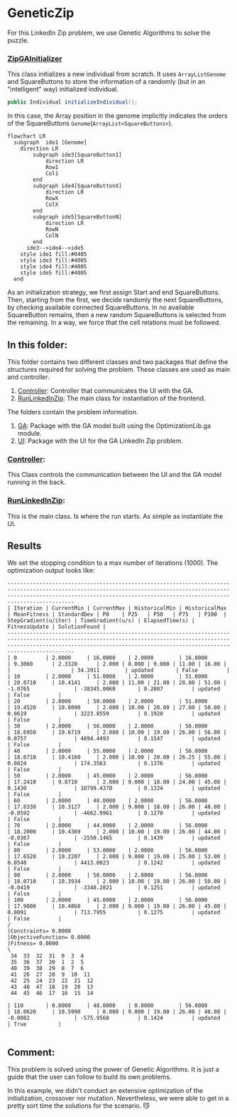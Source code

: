 # GeneticZip
For this LinkedIn Zip problem, we use Genetic Algorithms to solve the puzzle.


### [ZipGAInitializer](https://github.com/SergioOyaga/LinkedInOptimizationExamples/blob/master/src/main/java/org/soyaga/examples/Zip/GA/ZipGAInitializer.java)
This class initializes a new individual from scratch.
It uses `ArrayListGenome` and SquareButtons to store the information of a randomly (but in an "intelligent" way) initialized individual.
````java
public Individual initializeIndividual();
````
In this case, the Array position in the genome implicitly indicates the orders of the SquareButtons `Genome`(`ArrayList<SquareButtons>`).

````mermaid
flowchart LR
  subgraph  ide1 [Genome]
    direction LR
        subgraph ide3[SquareButton1]
            direction LR
            Row1
            Col1
        end
        subgraph ide4[SquareButtonX]
            direction LR
            RowX
            ColX
        end
        subgraph ide5[SquareButtonN]
            direction LR
            RowN
            ColN
        end
      ide3-->ide4-->ide5
    style ide1 fill:#0405
    style ide3 fill:#4005
    style ide4 fill:#4005
    style ide5 fill:#4005
  end
````

As an initialization strategy, we first assign Start and end SquareButtons. Then, starting from the first, we decide randomly the next SquareButtons, by checking available connected SquareButtons. In no available SquareButton remains, then a new random SquareButtons is selected from the remaining. In a way, we force that the cell relations must be followed.

## In this folder:
This folder contains two different classes and two packages that define the structures required for solving the problem.
These classes are used as main and controller.
1. [Controller](#controller): Controller that communicates the UI with the GA.
2. [RunLinkedInZip](#runlinkedinZip): The main class for instantiation of the frontend.


The folders contain the problem information.
1. [GA](https://github.com/SergioOyaga/LinkedInOptimizationExamples/blob/master/src/main/java/org/soyaga/examples/Zip/GeneticZip/GA/):
    Package with the GA model built using the OptimizationLib.ga module.
2. [UI](https://github.com/SergioOyaga/LinkedInOptimizationExamples/blob/master/src/main/java/org/soyaga/examples/Zip/GeneticZip/UI/):
   Package with the UI for the GA LinkedIn Zip problem.

### [Controller](https://github.com/SergioOyaga/LinkedInOptimizationExamples/blob/master/src/main/java/org/soyaga/examples/Zip/GeneticZip/Controller.java):
This Class controls the communication between the UI and the GA model running in the back.

### [RunLinkedInZip](https://github.com/SergioOyaga/LinkedInOptimizationExamples/blob/master/src/main/java/org/soyaga/examples/Zip/GeneticZip/RunLinkedInZip.java):
This is the main class. Is where the run starts. As simple as instantiate the UI.


## Results
We set the stopping condition to a max number of iterations (1000).
The optimization output looks like:
`````
---------------------------------------------------------------------------------------------------------------------------------------------------------------------------------------------------------------------------------------
| Iteration | CurrentMin | CurrentMax | HistoricalMin | HistoricalMax | MeanFitness | StandardDev | P0    | P25   | P50   | P75   | P100  | StepGradient(u/iter) | TimeGradient(u/s) | ElapsedTime(s) | FitnessUpdate | SolutionFound |
---------------------------------------------------------------------------------------------------------------------------------------------------------------------------------------------------------------------------------------
| 0         | 2.0000     | 16.0000    | 2.0000        | 16.0000       | 9.3060      | 2.3320      | 2.000 | 8.000 | 9.000 | 11.00 | 16.00 |                      |                   | 34.3911        | updated       | False         |
| 10        | 2.0000     | 51.0000    | 2.0000        | 51.0000       | 20.0710     | 10.4141     | 2.000 | 11.00 | 21.00 | 28.00 | 51.00 | -1.0765              | -38345.0060       | 0.2807         | updated       | False         |
| 20        | 2.0000     | 50.0000    | 2.0000        | 51.0000       | 19.4520     | 10.8090     | 2.000 | 10.00 | 20.00 | 27.00 | 50.00 | 0.0619               | 3223.8559         | 0.1920         | updated       | False         |
| 30        | 2.0000     | 56.0000    | 2.0000        | 56.0000       | 18.6950     | 10.6719     | 2.000 | 10.00 | 19.00 | 26.00 | 56.00 | 0.0757               | 4894.4493         | 0.1547         | updated       | False         |
| 40        | 2.0000     | 55.0000    | 2.0000        | 56.0000       | 18.6710     | 10.4160     | 2.000 | 10.00 | 20.00 | 26.25 | 55.00 | 0.0024               | 174.3563          | 0.1376         | updated       | False         |
| 50        | 2.0000     | 45.0000    | 2.0000        | 56.0000       | 17.2410     | 9.8710      | 2.000 | 9.000 | 18.00 | 24.00 | 45.00 | 0.1430               | 10799.4378        | 0.1324         | updated       | False         |
| 60        | 2.0000     | 48.0000    | 2.0000        | 56.0000       | 17.8330     | 10.3127     | 2.000 | 9.000 | 18.00 | 26.00 | 48.00 | -0.0592              | -4662.9961        | 0.1270         | updated       | False         |
| 70        | 2.0000     | 44.0000    | 2.0000        | 56.0000       | 18.2000     | 10.4369     | 2.000 | 10.00 | 19.00 | 26.00 | 44.00 | -0.0367              | -2550.1465        | 0.1439         | updated       | False         |
| 80        | 2.0000     | 53.0000    | 2.0000        | 56.0000       | 17.6520     | 10.2207     | 2.000 | 9.000 | 19.00 | 25.00 | 53.00 | 0.0548               | 4413.0023         | 0.1242         | updated       | False         |
| 90        | 2.0000     | 50.0000    | 2.0000        | 56.0000       | 18.0710     | 10.3934     | 2.000 | 10.00 | 19.00 | 26.00 | 50.00 | -0.0419              | -3348.2821        | 0.1251         | updated       | False         |
| 100       | 2.0000     | 45.0000    | 2.0000        | 56.0000       | 17.9800     | 10.4868     | 2.000 | 9.000 | 19.00 | 26.00 | 45.00 | 0.0091               | 713.7955          | 0.1275         | updated       | False         |
/
|Constraints= 0.0000
|ObjectiveFunction= 0.0000
|Fitness= 0.0000
\
 34  33  32  31  0  3  4 
 35  36  37  30  1  2  5 
 40  39  38  29  8  7  6 
 41  26  27  28  9  10  11 
 42  25  24  23  22  21  12 
 43  48  47  18  19  20  13 
 44  45  46  17  16  15  14 

| 110       | 0.0000     | 48.0000    | 0.0000        | 56.0000       | 18.0620     | 10.5990     | 0.000 | 9.000 | 19.00 | 26.00 | 48.00 | -0.0082              | -575.9568         | 0.1424         | updated       | True          |


`````

## Comment:
This problem is solved using the power of Genetic Algorithms. It is just a guide that the user can follow 
to build its own problems.

In this example, we didn't conduct an extensive optimization of the initialization, crossover nor mutation.
Nevertheless, we were able to get in a pretty sort time the solutions for the scenario. :smirk_cat:

